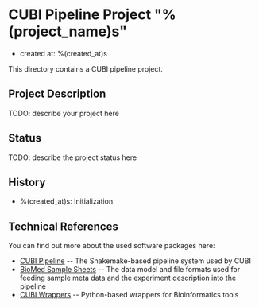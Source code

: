 # CUBI Pipeline Project "%(project_name)s"

- created at: %(created_at)s

This directory contains a CUBI pipeline project.

## Project Description

TODO: describe your project here

## Status

TODO: describe the project status here

## History

- %(created_at)s: Initialization

## Technical References

You can find out more about the used software packages here:

- [CUBI Pipeline](http://gitlab.bihealth.org/cubi/cubi_pipeline) --
  The Snakemake-based pipeline system used by CUBI
- [BioMed Sample Sheets](https://gitlab.bihealth.org/cubi/biomedsheets) --
  The data model and file formats used for feeding sample meta data and the
  experiment description into the pipeline
- [CUBI Wrappers](http://gitlab.bihealth.org/cubi/snappy_wrappers) --
  Python-based wrappers for Bioinformatics tools
